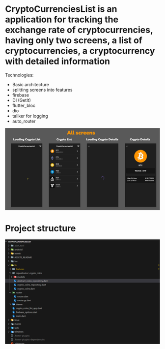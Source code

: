 # CryptoCurrenciesList is an application for tracking the exchange rate of cryptocurrencies, having only two screens, a list of cryptocurrencies, a cryptocurrency with detailed information

Technologies: 
- Basic architecture 
- splitting screens into features
- firebase
- DI (GetIt)
- flutter_bloc
- dio
- tallker for logging
- auto_router


![All screens](https://github.com/BUYZQ/CryptoCurrenciesList/blob/main/ASSETS_README/all_screens.png)

# Project structure

![Structure](https://github.com/BUYZQ/CryptoCurrenciesList/blob/main/ASSETS_README/project_structure.png)
